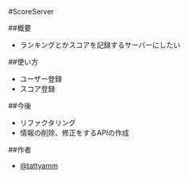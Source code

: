 #ScoreServer

##概要
* ランキングとかスコアを記録するサーバーにしたい

##使い方
* ユーザー登録
* スコア登録

##今後
* リファクタリング
* 情報の削除、修正をするAPIの作成

##作者
* [@tattyamm](https://twitter.com/tattyamm)
